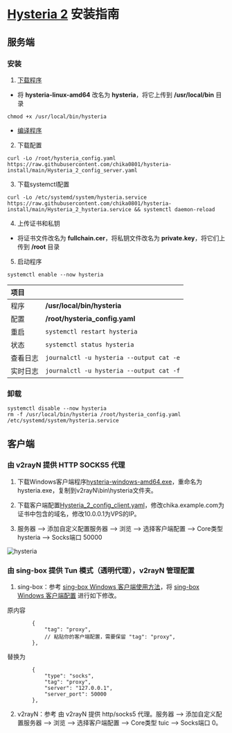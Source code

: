 # [Hysteria 2](https://github.com/apernet/hysteria/tree/wip-hy2) 安装指南

## 服务端

### 安装

1. [下载程序](https://github.com/apernet/hysteria/actions/workflows/dev-build-hy2.yml)

- 将 **hysteria-linux-amd64** 改名为 **hysteria**，将它上传到 **/usr/local/bin** 目录

```
chmod +x /usr/local/bin/hysteria
```

- [编译程序](https://github.com/chika0801/hysteria-install/blob/main/compile_Hysteria_2.md)

2. 下载配置

```
curl -Lo /root/hysteria_config.yaml https://raw.githubusercontent.com/chika0801/hysteria-install/main/Hysteria_2_config_server.yaml
```

3. 下载systemctl配置

```
curl -Lo /etc/systemd/system/hysteria.service https://raw.githubusercontent.com/chika0801/hysteria-install/main/Hysteria_2_hysteria.service && systemctl daemon-reload
```

4. 上传证书和私钥

- 将证书文件改名为 **fullchain.cer**，将私钥文件改名为 **private.key**，将它们上传到 **/root** 目录

5. 启动程序

```
systemctl enable --now hysteria
```

| 项目 | |
| :--- | :--- |
| 程序 | **/usr/local/bin/hysteria** |
| 配置 | **/root/hysteria_config.yaml** |
| 重启 | `systemctl restart hysteria` |
| 状态 | `systemctl status hysteria` |
| 查看日志 | `journalctl -u hysteria --output cat -e` |
| 实时日志 | `journalctl -u hysteria --output cat -f` |

### 卸载

```
systemctl disable --now hysteria
rm -f /usr/local/bin/hysteria /root/hysteria_config.yaml /etc/systemd/system/hysteria.service
```

## 客户端

### 由 v2rayN 提供 HTTP SOCKS5 代理

1. 下载Windows客户端程序[hysteria-windows-amd64.exe](https://github.com/apernet/hysteria/actions/workflows/dev-build-hy2.yml)，重命名为hysteria.exe，复制到v2rayN\bin\hysteria文件夹。

2. 下载客户端配置[Hysteria_2_config_client.yaml](https://github.com/chika0801/hysteria-install/blob/main/Hysteria_2_config_client.yaml)，修改chika.example.com为证书中包含的域名，修改10.0.0.1为VPS的IP。

3. 服务器 ——> 添加自定义配置服务器 ——> 浏览 ——> 选择客户端配置 ——> Core类型 hysteria ——> Socks端口 50000

![hysteria](https://github.com/chika0801/hysteria-install/assets/88967758/8044c172-7632-48f4-83ea-c711d688929d)

### 由 sing-box 提供 Tun 模式（透明代理），v2rayN 管理配置

1. sing-box：参考 [sing-box Windows 客户端使用方法](https://github.com/chika0801/sing-box-examples/blob/main/Tun/README.md)，将 [sing-box Windows 客户端配置](https://github.com/chika0801/sing-box-examples/blob/main/Tun/config_client_windows.json) 进行如下修改。

原内容
```jsonc
        {
            "tag": "proxy",
            // 粘贴你的客户端配置，需要保留 "tag": "proxy",
        },
```

替换为
```jsonc
        {
            "type": "socks",
            "tag": "proxy",
            "server": "127.0.0.1",
            "server_port": 50000
        },
```

2. v2rayN：参考 由 v2rayN 提供 http/socks5 代理。服务器 ——> 添加自定义配置服务器 ——> 浏览 ——> 选择客户端配置 ——> Core类型 tuic ——> Socks端口 0。
